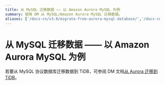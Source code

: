 ```yaml
---
title: 从 MySQL 迁移数据 —— 以 Amazon Aurora MySQL 为例
summary: 使用 DM 从 MySQL/Amazon Aurora MySQL 迁移数据。
aliases: ['/docs-cn/v3.0/migrate-from-aurora-mysql-database/','/docs-cn/v3.0/how-to/migrate/from-mysql-aurora/','/docs-cn/v3.0/how-to/migrate/from-aurora/']
---
```


# 从 MySQL 迁移数据 —— 以 Amazon Aurora MySQL 为例

若要从 MySQL 协议数据库迁移数据到 TiDB，可参阅 DM 文档[从 Aurora 迁移到 TiDB](https://docs.pingcap.com/zh/tidb-data-migration/v2.0/migrate-from-mysql-aurora)。

